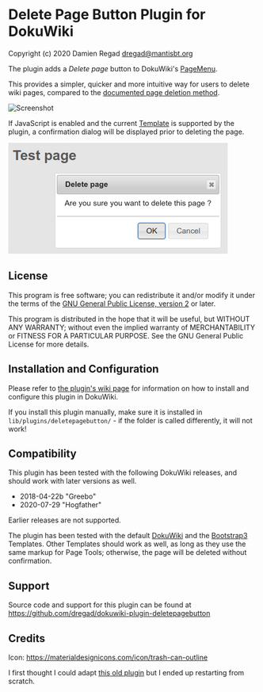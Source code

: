 # Delete Page Button Plugin for DokuWiki

Copyright (c) 2020 Damien Regad <dregad@mantisbt.org>

The plugin adds a _Delete page_ button to DokuWiki's
[PageMenu](https://www.dokuwiki.org/devel:menus).

This provides a simpler, quicker and more intuitive way for users to
delete wiki pages, compared to the
[documented page deletion method](https://www.dokuwiki.org/page#delete_a_page).

![Screenshot](images/screenshot.png)

If JavaScript is enabled 
and the current [Template](https://www.dokuwiki.org/template) 
is supported by the plugin, 
a confirmation dialog will be displayed prior to deleting the page.

![Confirmation](images/confirm.png)


## License

This program is free software; you can redistribute it and/or modify
it under the terms of the
[GNU General Public License, version 2](https://www.gnu.org/licenses/old-licenses/gpl-2.0.html)
or later.

This program is distributed in the hope that it will be useful,
but WITHOUT ANY WARRANTY; without even the implied warranty of
MERCHANTABILITY or FITNESS FOR A PARTICULAR PURPOSE.  See the
GNU General Public License for more details.


## Installation and Configuration

Please refer to
[the plugin's wiki page](https://www.dokuwiki.org/plugin:deletepagebutton)
for information on how to install and configure this plugin in DokuWiki.

If you install this plugin manually, make sure it is installed in
`lib/plugins/deletepagebutton/` - if the folder is called differently,
it will not work!


## Compatibility

This plugin has been tested with the following DokuWiki releases,
and should work with later versions as well.
- 2018-04-22b "Greebo"
- 2020-07-29 "Hogfather"

Earlier releases are not supported.

The plugin has been tested with the default
[DokuWiki](https://www.dokuwiki.org/template:dokuwiki) and the
[Bootstrap3](https://www.dokuwiki.org/template:bootstrap3) 
Templates.
Other Templates should work as well, as long as they use the same markup for 
Page Tools; otherwise, the page will be deleted without confirmation. 


## Support

Source code and support for this plugin can be found at
<https://github.com/dregad/dokuwiki-plugin-deletepagebutton>

## Credits

Icon: <https://materialdesignicons.com/icon/trash-can-outline>

I first thought I could adapt
[this old plugin](https://github.com/caillou/dokuwiki-plugin-delete)
but I ended up restarting from scratch.
